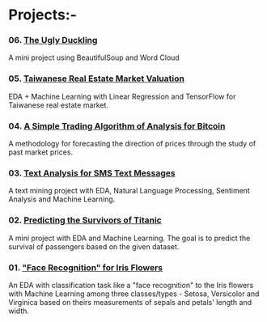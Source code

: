 # Projects:-

### 06. <a href="https://github.com/kiamboon/Projects/blob/main/06.%20The%20Ugly%20Duckling.ipynb">The Ugly Duckling</a>
A mini project using BeautifulSoup and Word Cloud

### 05. <a href="https://github.com/kiamboon/Projects/blob/main/05.%20Taiwanese%20Real%20Estate%20Market%20Valuation.ipynb">Taiwanese Real Estate Market Valuation</a>
EDA + Machine Learning with Linear Regression and TensorFlow for Taiwanese real estate market.

### 04. <a href="https://github.com/kiamboon/Projects/blob/main/04.%20A%20Simple%20Trading%20Algorithm%20of%20Analysis%20for%20Bitcoin.ipynb">A Simple Trading Algorithm of Analysis for Bitcoin</a>
A methodology for forecasting the direction of prices through the study of past market prices.

### 03. <a href="https://github.com/kiamboon/Projects/blob/main/03.%20Text%20Analysis%20for%20SMS%20Text%20Messages.ipynb">Text Analysis for SMS Text Messages</a>
A text mining project with EDA, Natural Language Processing, Sentiment Analysis and Machine Learning.

### 02. <a href="https://github.com/kiamboon/Projects/blob/main/02.%20Predicting%20the%20Survivors%20of%20Titanic.ipynb">Predicting the Survivors of Titanic</a>
A mini project with EDA and Machine Learning. The goal is to predict the survival of passengers based on the given dataset.

### 01. <a href="https://github.com/kiamboon/Projects/blob/main/01.%20Face%20Recognition%20for%20Iris%20Flowers.ipynb">"Face Recognition" for Iris Flowers</a>
An EDA with classification task like a "face recognition" to the Iris flowers with Machine Learning among three classes/types - Setosa, Versicolor and Virginica based on theirs measurements of sepals and petals' length and width.
